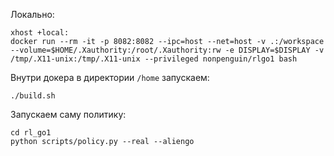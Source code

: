 Локально:
```
xhost +local:
docker run --rm -it -p 8082:8082 --ipc=host --net=host -v .:/workspace --volume=$HOME/.Xauthority:/root/.Xauthority:rw -e DISPLAY=$DISPLAY -v /tmp/.X11-unix:/tmp/.X11-unix --privileged nonpenguin/rlgo1 bash
```
Внутри докера в директории `/home` запускаем:
```
./build.sh
```

Запускаем саму политику:
```
cd rl_go1
python scripts/policy.py --real --aliengo
```